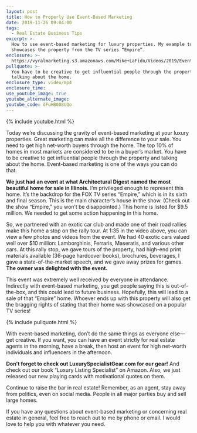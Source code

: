```yaml
---
layout: post
title: How to Properly Use Event-Based Marketing
date: 2019-11-26 09:04:00
tags:
  - Real Estate Business Tips
excerpt: >-
  How to use event-based marketing for luxury properties. My example today
  showcases the property from the TV series “Empire”.
enclosure: >-
  https://vyralmarketing.s3.amazonaws.com/Mike+LaFido/Videos/2019/Event-Based+Marketing+_+Luxury+Listing+Specialist.mp4
pullquote: >-
  You have to be creative to get influential people through the property and
  talking about the home.
enclosure_type: video/mp4
enclosure_time:
use_youtube_image: true
youtube_alternate_image:
youtube_code: dFuHB088UQo
---
```


{% include youtube.html %}

Today we’re discussing the gravity of event-based marketing at your luxury properties. Great marketing can make all the difference to your sale. You need to get high net-worth buyers through the home. The top 10% of homes in most markets are considered to be in a buyer’s market. You have to be creative to get influential people through the property and talking about the home. Event-based marketing is one of the ways you can do that.&nbsp;

**We just had an event at what Architectural Digest named the most beautiful home for sale in Illinois.** I’m privileged enough to represent this home. It’s the backdrop for the FOX TV series “Empire,” which is in its sixth and final season. This is the main character’s house in the show. (Check out the show “Empire,” you won’t be disappointed.) This home is listed for $9.5 million. We needed to get some action happening in this home.&nbsp;

So, we partnered with an exotic car club and made one of their road rallies make this home a stop on the rally tour. At 1:35 in the video above, you can view a few photos and videos from the event. We had 40 exotic cars valued well over $10 million: Lamborghinis, Ferraris, Maseratis, and various other cars. At this rally stop, we gave tours of the property, had high-end print materials available (36-page hardcover books), brochures, beverages, I gave a state-of-the-market speech, and we gave away prizes for games. **The owner was delighted with the event.**

This event was extremely well received by everyone in attendance. Indirectly with event-based marketing, you get people saying this is out-of-the-box, and this could lead to future business. Hopefully, this will lead to a sale of that “Empire” home. Whoever ends up with this property will also get the bragging rights of stating that their home was showcased on a popular TV series\!&nbsp;

{% include pullquote.html %}

With event-based marketing, don’t do the same things as everyone else—get creative. If you want, you can have an event strictly for real estate agents in the morning, have a break, then host an event for high net-worth individuals and influencers in the afternoon.&nbsp;

**Don’t forget to check out LuxurySpecialistGear.com for our gear\!** And check out our book “Luxury Listing Specialist” on Amazon. Also, we just released our new playing cards with motivational quotes on them.&nbsp;

Continue to raise the bar in real estate\! Remember, as an agent, stay away from politics, even on social media. People in all major parties buy and sell large homes.&nbsp;

If you have any questions about event-based marketing or concerning real estate in general, feel free to reach out to me by phone or email. I would love to help you with whatever you need.

&nbsp;